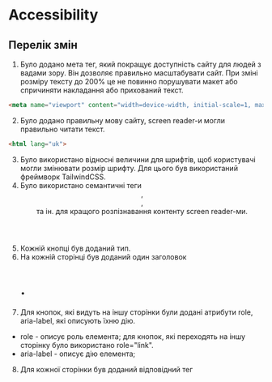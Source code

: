 # Accessibility

## Перелік змін
1. Було додано мета тег, який покращує доступність сайту для людей з вадами зору. Він дозволяє правильно масштабувати сайт.
При зміні розміру тексту до 200% це не повинно порушувати макет або спричиняти накладання або прихований текст.
```html
<meta name="viewport" content="width=device-width, initial-scale=1, maximum-scale=5">
```
2. Було додано правильну мову сайту, screen reader-и могли правильно читати текст.
```html
<html lang="uk">
```
3. Було використано відносні величини для шрифтів, щоб користувачі могли змінювати розмір шрифту.
Для цього був використаний фреймворк TailwindCSS.
4. Було використано семантичні теги <header>, <main>, <section> та ін. для кращого розпізнавання контенту screen reader-ми.
5. Кожній кнопці був доданий тип.
6. На кожній сторінці був доданий один заголовок <h1>.
7. Для кнопок, які видуть на іншу сторінки були додані атрибути role, aria-label, які описують їхню дію.
  - role - описує роль елемента; для кнопок, які переходять на іншу сторінку було використано role="link".
  - aria-label - описує дію елемента;
8. Для кожної сторінки був доданий відповідний тег <title>, який описує її.
9. Для кожного контейнера з помилками додано role="alert".
10. Покращено accessibility меню за допомогою паттерна [menu](https://www.w3.org/WAI/ARIA/apg/patterns/menubar/).
11. Для кожного інпуту було додано атрибут aria-required, який описує, чи це обов'язкове поле.
12. Для кожного інпуту було додано атрибут autocomplete.
13. Для кожної label було додано атрибут for, який поєднує її з інпутом.

## Клюові поінти
1. Використання семантичних тегів.
2. Використання відносних величин для шрифтів і перевірка як сайт буде себе вести при збільшенні сторінки до 200% (використання мета тегу для масштабування сайту).
3. Навігація сайтом за допомогою клавіатури (tab, shift+tab, enter, space). Використання aria-label, role та ін для опису дії елемента.
4. Читання сайту за допомогою screen reader-ів (я використовував VoiceOver - дейолтний на маку).
5. 


## TODO:
1. При переключенні учень/вчитель фокусуватись на першому полі форми.
2. При переключенні увійти/зареєструватись фокусуватись на першому полі форми.

## Notes:
- all accessibility patterns https://www.w3.org/WAI/ARIA/apg/patterns/
